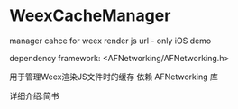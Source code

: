 # WeexCacheManager
manager cahce for weex render js url  - only iOS demo

dependency framework: <AFNetworking/AFNetworking.h>

用于管理Weex渲染JS文件时的缓存
依赖 AFNetworking 库

详细介绍:简书
